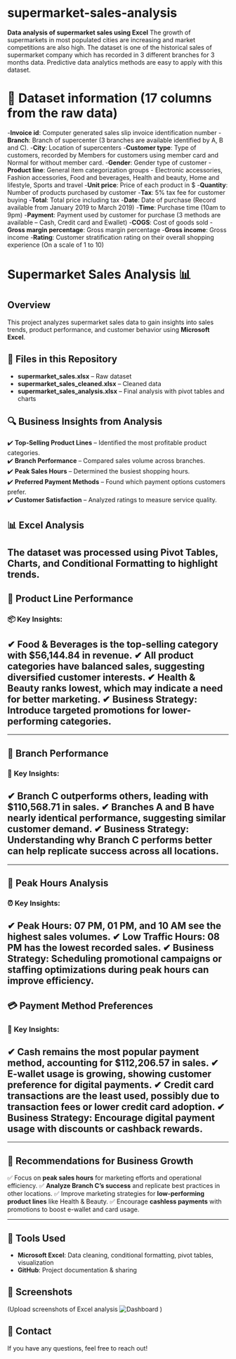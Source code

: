 # supermarket-sales-analysis
**Data analysis of supermarket sales using Excel**
The growth of supermarkets in most populated cities are increasing and market competitions are also high. The dataset is one of the historical sales of supermarket company which has recorded in 3 different branches for 3 months data. Predictive data analytics methods are easy to apply with this dataset.

# 📂 Dataset information (17 columns from the raw data)
-**Invoice id**: Computer generated sales slip invoice identification number
-**Branch**: Branch of supercenter (3 branches are available identified by A, B and C).
-**City**: Location of supercenters
-**Customer type**: Type of customers, recorded by Members for customers using member card and Normal for without member card.
-**Gender**: Gender type of customer
-**Product line**: General item categorization groups - Electronic accessories, Fashion accessories, Food and beverages, Health and beauty, Home and lifestyle, Sports and travel
-**Unit price**: Price of each product in $
-**Quantity**: Number of products purchased by customer
-**Tax**: 5% tax fee for customer buying
-**Total**: Total price including tax
-**Date**: Date of purchase (Record available from January 2019 to March 2019)
-**Time**: Purchase time (10am to 9pm)
-**Payment**: Payment used by customer for purchase (3 methods are available – Cash, Credit card and Ewallet)
-**COGS**: Cost of goods sold
-**Gross margin percentage**: Gross margin percentage
-**Gross income**: Gross income
-**Rating**: Customer stratification rating on their overall shopping experience (On a scale of 1 to 10)

# Supermarket Sales Analysis 📊  

## Overview  
This project analyzes supermarket sales data to gain insights into sales trends, product performance, and customer behavior using **Microsoft Excel**.

## 📂 Files in this Repository  
- **supermarket_sales.xlsx** – Raw dataset  
- **supermarket_sales_cleaned.xlsx** – Cleaned data  
- **supermarket_sales_analysis.xlsx** – Final analysis with pivot tables and charts  

## 🔍 Business Insights from Analysis  
✔️ **Top-Selling Product Lines** – Identified the most profitable product categories.  
✔️ **Branch Performance** – Compared sales volume across branches.  
✔️ **Peak Sales Hours** – Determined the busiest shopping hours.  
✔️ **Preferred Payment Methods** – Found which payment options customers prefer.  
✔️ **Customer Satisfaction** – Analyzed ratings to measure service quality.  

## 📊 Excel Analysis  
The dataset was processed using **Pivot Tables**, **Charts**, and **Conditional Formatting** to highlight trends. 
---
## 🎯 **Product Line Performance**
### 📦 **Key Insights:**
✔ **Food & Beverages is the top-selling category** with **$56,144.84** in revenue.
✔ **All product categories have balanced sales**, suggesting diversified customer interests.
✔ **Health & Beauty ranks lowest**, which may indicate a need for better marketing.
✔ **Business Strategy:** Introduce targeted promotions for lower-performing categories.
---
---
## 📍 **Branch Performance**
### 🏢 **Key Insights:**
✔ **Branch C outperforms others**, leading with **$110,568.71** in sales.
✔ **Branches A and B have nearly identical performance**, suggesting similar customer demand.
✔ **Business Strategy:** Understanding why Branch C performs better can help replicate success across all locations.
---
---
## 📅 **Peak Hours Analysis**
### ⏰ **Key Insights:**
✔ **Peak Hours:** 07 PM, 01 PM, and 10 AM see the highest sales volumes.
✔ **Low Traffic Hours:** 08 PM has the lowest recorded sales.
✔ **Business Strategy:** Scheduling promotional campaigns or staffing optimizations during peak hours can improve efficiency.
---
## 💳 **Payment Method Preferences**
### 🏦 **Key Insights:**
✔ **Cash remains the most popular payment method**, accounting for **$112,206.57** in sales.
✔ **E-wallet usage is growing**, showing customer preference for digital payments.
✔ **Credit card transactions are the least used**, possibly due to transaction fees or lower credit card adoption.
✔ **Business Strategy:** Encourage digital payment usage with discounts or cashback rewards.
---
---
## 📌 **Recommendations for Business Growth**
✅ Focus on **peak sales hours** for marketing efforts and operational efficiency.
✅ **Analyze Branch C’s success** and replicate best practices in other locations.
✅ Improve marketing strategies for **low-performing product lines** like Health & Beauty.
✅ Encourage **cashless payments** with promotions to boost e-wallet and card usage.

---
## 🚀 Tools Used  
- **Microsoft Excel**: Data cleaning, conditional formatting, pivot tables, visualization
- **GitHub**: Project documentation & sharing  

## 📸 Screenshots  
(Upload screenshots of Excel analysis ![Dashboard](https://github.com/user-attachments/assets/f3e4e661-9a4b-4701-ab1e-65daa937d13f)
)  

## 📩 Contact  
If you have any questions, feel free to reach out!  
